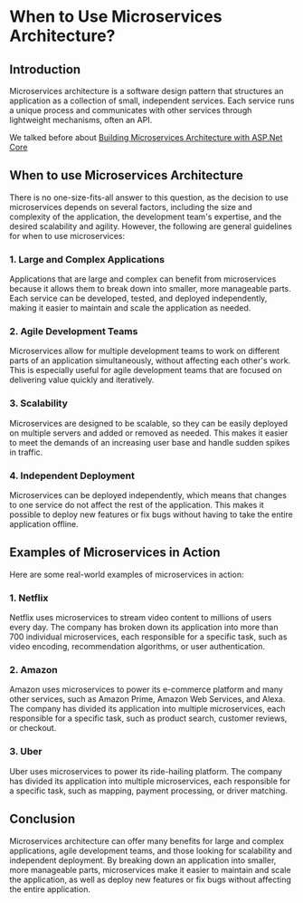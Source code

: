 # When to Use Microservices Architecture?

## **Introduction**

Microservices architecture is a software design pattern that structures an application as a collection of small, independent services. Each service runs a unique process and communicates with other services through lightweight mechanisms, often an API.

We talked before about [Building Microservices Architecture with ASP.Net Core](https://mbarkt3sto.hashnode.dev/building-microservices-architecture-with-aspnet-core)

## **When to use Microservices Architecture**

There is no one-size-fits-all answer to this question, as the decision to use microservices depends on several factors, including the size and complexity of the application, the development team's expertise, and the desired scalability and agility. However, the following are general guidelines for when to use microservices:

### **1\. Large and Complex Applications**

Applications that are large and complex can benefit from microservices because it allows them to break down into smaller, more manageable parts. Each service can be developed, tested, and deployed independently, making it easier to maintain and scale the application as needed.

### **2\. Agile Development Teams**

Microservices allow for multiple development teams to work on different parts of an application simultaneously, without affecting each other's work. This is especially useful for agile development teams that are focused on delivering value quickly and iteratively.

### **3\. Scalability**

Microservices are designed to be scalable, so they can be easily deployed on multiple servers and added or removed as needed. This makes it easier to meet the demands of an increasing user base and handle sudden spikes in traffic.

### **4\. Independent Deployment**

Microservices can be deployed independently, which means that changes to one service do not affect the rest of the application. This makes it possible to deploy new features or fix bugs without having to take the entire application offline.

## **Examples of Microservices in Action**

Here are some real-world examples of microservices in action:

### **1\. Netflix**

Netflix uses microservices to stream video content to millions of users every day. The company has broken down its application into more than 700 individual microservices, each responsible for a specific task, such as video encoding, recommendation algorithms, or user authentication.

### **2\. Amazon**

Amazon uses microservices to power its e-commerce platform and many other services, such as Amazon Prime, Amazon Web Services, and Alexa. The company has divided its application into multiple microservices, each responsible for a specific task, such as product search, customer reviews, or checkout.

### **3\. Uber**

Uber uses microservices to power its ride-hailing platform. The company has divided its application into multiple microservices, each responsible for a specific task, such as mapping, payment processing, or driver matching.

## **Conclusion**

Microservices architecture can offer many benefits for large and complex applications, agile development teams, and those looking for scalability and independent deployment. By breaking down an application into smaller, more manageable parts, microservices make it easier to maintain and scale the application, as well as deploy new features or fix bugs without affecting the entire application.
